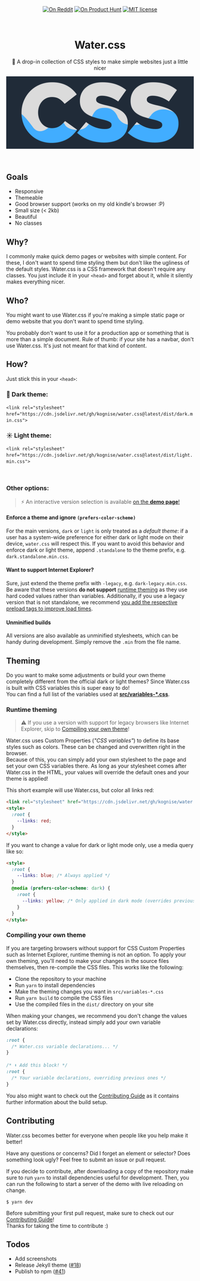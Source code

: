 <p align="center">
  <!-- <a href="https://www.npmjs.com/package/water.css"><img align="center" src="https://img.shields.io/npm/v/water.css.svg" alt="NPM page"></a> -->
  <a href="https://www.reddit.com/r/webdev/comments/b9m6mv/watercss_a_collection_of_neat_styles_for_simple/"><img align="center" src="https://img.shields.io/badge/on-reddit-orange.svg" alt="On Reddit"></a>
  <a href="https://www.producthunt.com/posts/water-css"><img align="center" src="https://img.shields.io/badge/on-product%20hunt-red.svg" alt="On Product Hunt"></a>
  <a href="https://github.com/kognise/water.css/blob/master/LICENSE.md"><img align="center" src="https://img.shields.io/github/license/kognise/water.css.svg" alt="MIT license"></a>
</p>

<br>

<h1 align="center">Water.css</h1>
<p align="center">🌊 A drop-in collection of CSS styles to make simple websites just a little nicer</p>

[![Water.css](logo.svg)](https://watercss.netlify.com/)

<br>

## Goals

- Responsive
- Themeable
- Good browser support (works on my old kindle's browser :P)
- Small size (&lt; 2kb)
- Beautiful
- No classes

## Why?

I commonly make quick demo pages or websites with simple content. For these, I don't want to spend time styling them but don't like the ugliness of the default styles.
Water.css is a CSS framework that doesn't require any classes. You just include it in your `<head>` and forget about it, while it silently makes everything nicer.

## Who?

You might want to use Water.css if you're making a simple static page or demo website that you don't want to spend time styling.

You probably don't want to use it for a production app or something that is more than a simple document. Rule of thumb: if your site has a navbar, don't use Water.css. It's just not meant for that kind of content.

## How?

Just stick this in your `<head>`:

### 🌙 Dark theme:

`<link rel="stylesheet" href="https://cdn.jsdelivr.net/gh/kognise/water.css@latest/dist/dark.min.css">`

### ☀ Light theme:

`<link rel="stylesheet" href="https://cdn.jsdelivr.net/gh/kognise/water.css@latest/dist/light.min.css">`

<br>

### Other options:

> ⚡ An interactive version selection is available [on the **demo page**!](https://watercss.netlify.com/#installation)

#### Enforce a theme and ignore `(prefers-color-scheme)`

For the main versions, `dark` or `light` is only treated as a _default theme_: if a user has a system-wide preference for either dark or light mode on their device, `water.css` will respect this. If you want to avoid this behavior and enforce dark or light theme, append `.standalone` to the theme prefix, e.g. `dark.standalone.min.css`.

#### Want to support Internet Explorer?

Sure, just extend the theme prefix with `-legacy`, e.g. `dark-legacy.min.css`.
Be aware that these versions **do not support** [runtime theming](#theming) as they use hard coded values rather than variables. Additionally, if you use a legacy version that is not standalone, we recommend [you add the respective preload tags to improve load times](https://watercss.netlify.com/?legacy#installation).

#### Unminified builds

All versions are also available as unminified stylesheets, which can be handy during development.
Simply remove the `.min` from the file name.

## Theming

Do you want to make some adjustments or build your own theme completely different from the official dark or light themes? Since Water.css is built with CSS variables this is super easy to do!  
You can find a full list of the variables used at [**src/variables-\*.css**](https://github.com/kognise/water.css/tree/master/src/variables-dark.css).

### Runtime theming

> ⚠ If you use a version with support for legacy browsers like Internet Explorer, skip to [Compiling your own theme](#compiling-your-own-theme)!

Water.css uses Custom Properties (_"CSS variables"_) to define its base styles such as colors. These can be changed and overwritten right in the browser.  
Because of this, you can simply add your own stylesheet to the page and set your own CSS variables there. As long as your stylesheet comes after Water.css in the HTML, your values will override the default ones and your theme is applied!

This short example will use Water.css, but color all links red:

```html
<link rel="stylesheet" href="https://cdn.jsdelivr.net/gh/kognise/water.css/dist/dark.min.css" />
<style>
  :root {
    --links: red;
  }
</style>
```

If you want to change a value for dark or light mode only, use a media query like so:

```html
<style>
  :root {
    --links: blue; /* Always applied */
  }
  @media (prefers-color-scheme: dark) {
    :root {
      --links: yellow; /* Only applied in dark mode (overrides previous declarations while applied) */
    }
  }
</style>
```

### Compiling your own theme

If you are targeting browsers without support for CSS Custom Properties such as Internet Explorer, runtime theming is not an option. To apply your own theming, you'll need to make your changes in the source files themselves, then re-compile the CSS files. This works like the following:

- Clone the repository to your machine
- Run `yarn` to install dependencies
- Make the theming changes you want in `src/variables-*.css`
- Run `yarn build` to compile the CSS files
- Use the compiled files in the `dist/` directory on your site

When making your changes, we recommend you don't change the values set by Water.css directly, instead simply add your own variable declarations:

```css
:root {
  /* Water.css variable declarations... */
}

/* ⬇ Add this block! */
:root {
  /* Your variable declarations, overriding previous ones */
}
```

You also might want to check out the [Contributing Guide](https://github.com/kognise/water.css/tree/master/.github/CONTRIBUTING.md) as it contains further information about the build setup.

## Contributing

Water.css becomes better for everyone when people like you help make it better!

Have any questions or concerns? Did I forget an element or selector? Does something look ugly? Feel free to submit an issue or pull request.

If you decide to contribute, after downloading a copy of the repository make sure to run `yarn` to install dependencies useful for development. Then, you can run the following to start a server of the demo with live reloading on change.

```
$ yarn dev
```

Before submitting your first pull request, make sure to check out our [Contributing Guide](https://github.com/kognise/water.css/tree/master/.github/CONTRIBUTING.md)!  
Thanks for taking the time to contribute :)

## Todos

- Add screenshots
- Release Jekyll theme ([#18](https://github.com/kognise/water.css/issues/18))
- Publish to npm ([#41](https://github.com/kognise/water.css/issues/41))
